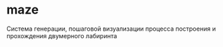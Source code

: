 # maze
Система генерации, пошаговой визуализации процесса построения и прохождения двумерного лабиринта 
